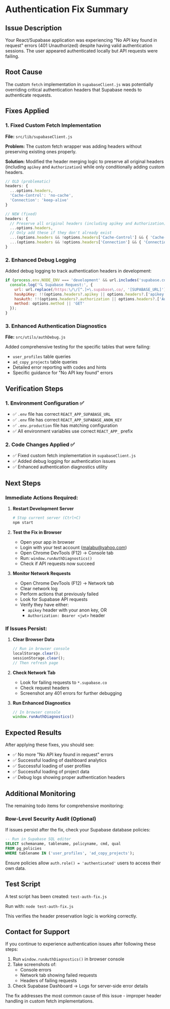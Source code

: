# Authentication Fix Summary

## Issue Description
Your React/Supabase application was experiencing "No API key found in request" errors (401 Unauthorized) despite having valid authentication sessions. The user appeared authenticated locally but API requests were failing.

## Root Cause
The custom `fetch` implementation in `supabaseClient.js` was potentially overriding critical authentication headers that Supabase needs to authenticate requests.

## Fixes Applied

### 1. Fixed Custom Fetch Implementation
**File:** `src/lib/supabaseClient.js`

**Problem:** The custom fetch wrapper was adding headers without preserving existing ones properly.

**Solution:** Modified the header merging logic to preserve all original headers (including `apikey` and `Authorization`) while only conditionally adding custom headers.

```javascript
// OLD (problematic)
headers: {
  ...options.headers,
  'Cache-Control': 'no-cache',
  'Connection': 'keep-alive'
}

// NEW (fixed)
headers: {
  // Preserve all original headers (including apikey and Authorization)
  ...options.headers,
  // Only add these if they don't already exist
  ...(options.headers && !options.headers['Cache-Control'] && { 'Cache-Control': 'no-cache' }),
  ...(options.headers && !options.headers['Connection'] && { 'Connection': 'keep-alive' })
}
```

### 2. Enhanced Debug Logging
Added debug logging to track authentication headers in development:

```javascript
if (process.env.NODE_ENV === 'development' && url.includes('supabase.co')) {
  console.log('🔍 Supabase Request:', {
    url: url.replace(/https:\/\/[^.]+\.supabase\.co/, '[SUPABASE_URL]'),
    hasApiKey: !!(options.headers?.apikey || options.headers?.['apikey']),
    hasAuth: !!(options.headers?.authorization || options.headers?.['Authorization']),
    method: options.method || 'GET'
  });
}
```

### 3. Enhanced Authentication Diagnostics
**File:** `src/utils/authDebug.js`

Added comprehensive testing for the specific tables that were failing:
- `user_profiles` table queries
- `ad_copy_projects` table queries
- Detailed error reporting with codes and hints
- Specific guidance for "No API key found" errors

## Verification Steps

### 1. Environment Configuration ✅
- ✅ `.env` file has correct `REACT_APP_SUPABASE_URL`
- ✅ `.env` file has correct `REACT_APP_SUPABASE_ANON_KEY`  
- ✅ `.env.production` file has matching configuration
- ✅ All environment variables use correct `REACT_APP_` prefix

### 2. Code Changes Applied ✅
- ✅ Fixed custom fetch implementation in `supabaseClient.js`
- ✅ Added debug logging for authentication issues
- ✅ Enhanced authentication diagnostics utility

## Next Steps

### Immediate Actions Required:

1. **Restart Development Server**
   ```bash
   # Stop current server (Ctrl+C)
   npm start
   ```

2. **Test the Fix in Browser**
   - Open your app in browser
   - Login with your test account (malabu@yahoo.com)
   - Open Chrome DevTools (F12) → Console tab
   - Run: `window.runAuthDiagnostics()`
   - Check if API requests now succeed

3. **Monitor Network Requests**
   - Open Chrome DevTools (F12) → Network tab
   - Clear network log
   - Perform actions that previously failed
   - Look for Supabase API requests
   - Verify they have either:
     - `apikey` header with your anon key, OR
     - `Authorization: Bearer <jwt>` header

### If Issues Persist:

1. **Clear Browser Data**
   ```javascript
   // Run in browser console
   localStorage.clear();
   sessionStorage.clear();
   // Then refresh page
   ```

2. **Check Network Tab**
   - Look for failing requests to `*.supabase.co`
   - Check request headers
   - Screenshot any 401 errors for further debugging

3. **Run Enhanced Diagnostics**
   ```javascript
   // In browser console
   window.runAuthDiagnostics()
   ```

## Expected Results

After applying these fixes, you should see:
- ✅ No more "No API key found in request" errors
- ✅ Successful loading of dashboard analytics
- ✅ Successful loading of user profiles
- ✅ Successful loading of project data
- ✅ Debug logs showing proper authentication headers

## Additional Monitoring

The remaining todo items for comprehensive monitoring:

### Row-Level Security Audit (Optional)
If issues persist after the fix, check your Supabase database policies:

```sql
-- Run in Supabase SQL editor
SELECT schemaname, tablename, policyname, cmd, qual 
FROM pg_policies 
WHERE tablename IN ('user_profiles', 'ad_copy_projects');
```

Ensure policies allow `auth.role() = 'authenticated'` users to access their own data.

## Test Script

A test script has been created: `test-auth-fix.js`

Run with: `node test-auth-fix.js`

This verifies the header preservation logic is working correctly.

## Contact for Support

If you continue to experience authentication issues after following these steps:

1. Run `window.runAuthDiagnostics()` in browser console
2. Take screenshots of:
   - Console errors
   - Network tab showing failed requests
   - Headers of failing requests
3. Check Supabase Dashboard → Logs for server-side error details

The fix addresses the most common cause of this issue - improper header handling in custom fetch implementations.